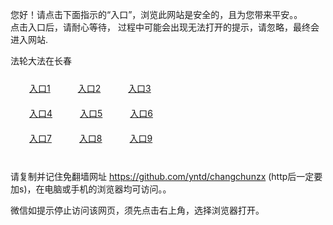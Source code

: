 您好！请点击下面指示的“入口”，浏览此网站是安全的，且为您带来平安。。 <br/>
点击入口后，请耐心等待， 过程中可能会出现无法打开的提示，请忽略，最终会进入网站. </br>

法轮大法在长春<br/>
<div style="padding:10px"><a style="margin:20px" target="_blank" href="https://d251rdo4th2bew.cloudfront.net/2Qpsp?fvttzzot" id="ccLink1" rel="nofollow">入口1</a> <a target="_blank" style="margin:20px" href="https://d8p3w13johh5j.cloudfront.net/2Qpsp?cfaazlvr" id="ccLink2" rel="nofollow">入口2</a> <a style="margin:20px" target="_blank" href="https://d3t8usmvebwfu2.cloudfront.net/2Qpsp?shvwuyks" id="ccLink3" rel="nofollow">入口3</a></div>

<div style="padding:10px" ><a style="margin:20px" target="_blank" href="https://d251rdo4th2bew.cloudfront.net/2Qpsp?fvttzzot" id="ccLink4" rel="nofollow">入口4</a> <a style="margin:20px" href="https://d8p3w13johh5j.cloudfront.net/2Qpsp?cfaazlvr" target="_blank" id="ccLink5" rel="nofollow">入口5</a> <a style="margin:20px" href="https://d3t8usmvebwfu2.cloudfront.net/2Qpsp?shvwuyks" target="_blank" id="ccLink6" rel="nofollow">入口6</a></div>

<div style="padding:10px"><a style="margin:20px" target="_blank" href="https://d251rdo4th2bew.cloudfront.net/2Qpsp?fvttzzot" id="ccLink7" rel="nofollow">入口7</a> <a style="margin:20px" href="https://d8p3w13johh5j.cloudfront.net/2Qpsp?cfaazlvr" target="_blank" id="ccLink8" rel="nofollow">入口8</a> <a style="margin:20px" target="_blank" href="https://d3t8usmvebwfu2.cloudfront.net/2Qpsp?shvwuyks" id="ccLink9" rel="nofollow">入口9</a></div>

<br/>



请复制并记住免翻墙网址 https://github.com/yntd/changchunzx (http后一定要加s)，在电脑或手机的浏览器均可访问。。<br/>

微信如提示停止访问该网页，须先点击右上角，选择浏览器打开。
